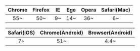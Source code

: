 | Chrome | Firefox | IE  | Ege | Opera | Safari(Mac) |
| :----: | :-----: | :-: | :-: | :---: | :---------: |
|  55~   |   50~   | 9~  | 14~ |  36~  |     6~      |

| Safari(iOS) | Chrome(Android) | Browser(Android) |
| :---------: | :-------------: | :--------------: |
|     7~      |       51~       |       4.4~       |
